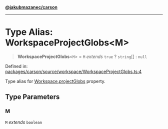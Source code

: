 [**@jakubmazanec/carson**](../README.md)

---

# Type Alias: WorkspaceProjectGlobs\<M\>

> **WorkspaceProjectGlobs**\<`M`\> = `M` _extends_ `true` ? `string`[] : `null`

Defined in:
[packages/carson/source/workspace/WorkspaceProjectGlobs.ts:4](https://github.com/jakubmazanec/tools/blob/74fa88a6249b3d486436ae7655f4962bc4a86e11/packages/carson/source/workspace/WorkspaceProjectGlobs.ts#L4)

Type alias for [Workspace.projectGlobs](../classes/Workspace.md#projectglobs) property.

## Type Parameters

### M

`M` _extends_ `boolean`
